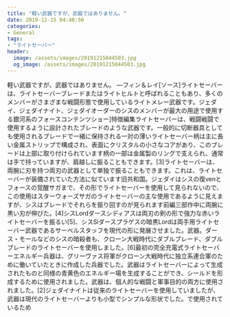 ```yaml
---
title: "軽い武器ですが、武器ではありません。"
date: 2019-12-15 04:48:50
categories:
- General
tags:
- "ライトセーバー"
header:
  image: /assets/images/20191215044503.jpg
  og_image: /assets/images/20191215044503.jpg
---
```


軽い武器ですが、武器ではありません。 ―フィン＆レイ[ソース]ライトセーバーは、ライトセーバーブレードまたはライトヒルトと呼ばれることもあり、多くのメンバーがさまざまな戦闘形態で使用しているライトメレー武器です。ジェダイ、ジェダイナイト、ジェダイオーダーのシスのメンバーが最大の用途で使用する銀河系のフォースコンテンツショー]特徴編集ライトセーバーは、戦闘戦闘で使用するように設計されたブレードのような武器です。一般的に切断器具としても使用されるブレードで一緒に保持される一対の薄いライトセーバー柄は主に長い金属ストリップで構成され、表面にクリスタルの小さなコアがあり、このブレードは上部に取り付けられています柄の一部は金属製のリングで支えられ、通常は手で持っていますが、肩越しに振ることもできます。[3]ライトセーバーは、両腕に刃を持つ両刃の武器として単独で振ることもできます。これは、ライトセーバーが装備されていた方法に似ています旧共和国。ジェダイはシスの復venとフォースの覚醒サガまで、その形でライトセーバーを使用して見られないので、この使用はスターウォーズサガのライトセーバーの主な使用であるように見えますが、シスはブレードでそれらを振り回すのが見られます前編三部作中に両腕に黒い刃が伸びた。[4]シスLordダースシディアスは両刃の剣の形で強力な赤いライトセーバーを振るい[5]、シスSiダースプラゲスの暗黒Lordは両手用ライトセーバー武器であるサーベルスタッフを現代の形に発展させました。武器。ダース・モールなどのシスの暗殺者も、クローン大戦時代にダブルブレード、ダブルブレードのライトセーバーを使用しました。[6]最初の完全充電式ライトセーバーエネルギー兵器は、グリーヴァス将軍がクローン大戦時代に独立系連合軍のために働いていたときに作成した兵器でした。武器はライトセーバーによって生成されたものと同様の青黄色のエネルギー場を生成することができ、シールドを形成するために使用されました。武器は、個人的な戦闘と軍事目的の両方に使用されました。[2]ジェダイナイトは従来のライトセーバーを使用していましたが、武器は現代のライトセーバーよりも小型でシンプルな形状でした。で使用されているため
